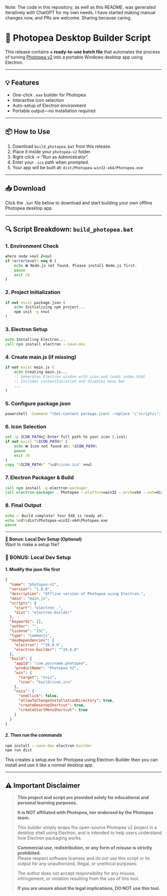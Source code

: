 Note: The code in this repository, as well as this README, was generated iteratively with ChatGPT for my own needs. I have started making manual changes now, and PRs are welcome. Sharing because caring.
# 🚀 Photopea Desktop Builder Script

This release contains a **ready-to-use batch file** that automates the process of turning [Photopea v2](https://gitflic.ru/project/photopea-v2/photopea-v-2) into a portable Windows desktop app using Electron.

---

## 💡 Features
- One-click `.exe` builder for Photopea
- Interactive icon selection
- Auto-setup of Electron environment
- Portable output—no installation required

---

## 📦 How to Use
1. Download `build_photopea.bat` from this release.
2. Place it inside your `photopea-v2` folder.
3. Right-click → “Run as Administrator”.
4. Enter your `.ico` path when prompted.
5. Your app will be built at:
   `dist/Photopea-win32-x64/Photopea.exe`
   
---

## 📥 Download
Click the `.bat` file below to download and start building your own offline Photopea desktop app.

---

## 🔍 Script Breakdown: `build_photopea.bat`

### 1. Environment Check
```bat
where node >nul 2>nul
if %errorlevel% neq 0 (
    echo ❌ Node.js not found. Please install Node.js first.
    pause
    exit /b
)
```

### 2. Project Initialization
```bat
if not exist package.json (
    echo Initializing npm project...
    npm init -y >nul
)
```

### 3. Electron Setup
```bat
echo Installing Electron...
call npm install electron --save-dev
```

### 4. Create main.js (if missing)
```bat
if not exist main.js (
    echo Creating main.js...
    :: Generates Electron window with icon and loads index.html
    :: Includes contextIsolation and disables menu bar
    ...
)
```

### 5. Configure package.json
```bat
powershell -Command "(Get-Content package.json) -replace '\"scripts\": \{[^}]*\}', '\"scripts\": {\"start\": \"electron .\"}' | Set-Content package.json"
```

### 6. Icon Selection
```bat
set /p ICON_PATH=💠 Enter full path to your icon (.ico):
if not exist "%ICON_PATH%" (
    echo ❌ Icon not found at: %ICON_PATH%
    pause
    exit /b
)
copy "%ICON_PATH%" "%cd%\icon.ico" >nul
```

### 7. Electron Packager & Build
```bat
call npm install -g electron-packager
call electron-packager . Photopea --platform=win32 --arch=x64 --out=dist --overwrite --icon=icon.ico
```

### 8. Final Output
```bat
echo ✅ Build complete! Your EXE is ready at:
echo %cd%\dist\Photopea-win32-x64\Photopea.exe
pause
```

---

🎁 **Bonus: Local Dev Setup (Optional)**  
Want to make a setup file?

### 🧪 BONUS: Local Dev Setup

#### 1. Modify the json file first
```json
{
  "name": "photopea-v2",
  "version": "1.0.0",
  "description": "Offline version of Photopea using Electron.",
  "main": "main.js",
  "scripts": {
    "start": "electron .",
    "dist": "electron-builder"
  },
  "keywords": [],
  "author": "",
  "license": "ISC",
  "type": "commonjs",
  "devDependencies": {
    "electron": "^39.0.0",
    "electron-builder": "^24.6.0"
  },
  "build": {
    "appId": "com.yourname.photopea",
    "productName": "Photopea V2",
    "win": {
      "target": "nsis",
      "icon": "build/icon.ico"
    },
    "nsis": {
      "oneClick": false,
      "allowToChangeInstallationDirectory": true,
      "createDesktopShortcut": true,
      "createStartMenuShortcut": true
    }
  }
}
```

#### 2. Then run the commands

```bat
npm install --save-dev electron-builder
npm run dist
```
This creates a setup.exe for Photopea using Electron-Builder then you can install and use it like a normal desktop app.

---

## ⚠️ **Important Disclaimer**

> **This project and script are provided solely for educational and personal learning purposes.**
>
> **It is NOT affiliated with Photopea, nor endorsed by the Photopea team.**
>
> This builder simply wraps the open-source Photopea v2 project in a desktop shell using Electron, and is intended to help users understand how Electron packaging works.
>
> **Commercial use, redistribution, or any form of misuse is strictly prohibited.**  
> Please respect software licenses and do not use this script or its output for any unauthorized, illegal, or unethical purposes.  
>  
> The author does not accept responsibility for any misuse, infringement, or violation resulting from the use of this tool.  
>
> **If you are unsure about the legal implications, DO NOT use this tool.**
